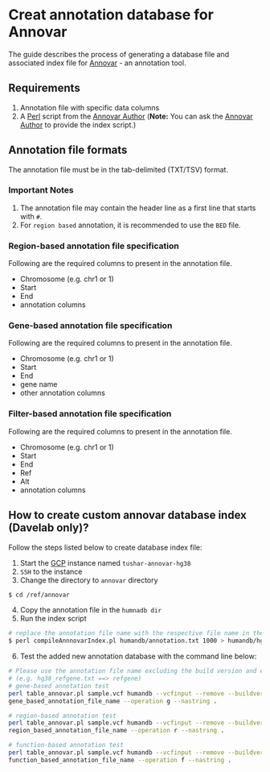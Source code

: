 # Creat annotation database for Annovar

The guide describes the process of generating a database file and associated index file for [Annovar] - an 
annotation tool.

## Requirements
1. Annotation file with specific data columns
2. A [Perl] script from the [Annovar Author] (**Note:** You can ask the [Annovar Author] to provide the index script.)

## Annotation file formats
The annotation file must be in the tab-delimited (TXT/TSV) format.

### Important Notes
1. The annotation file may contain the header line as a first line that starts with `#`.
2. For `region based` annotation, it is recommended to use the `BED` file.

### Region-based annotation file specification
Following are the required columns to present in the annotation file.
* Chromosome (e.g. chr1 or 1)
* Start
* End
* annotation columns

### Gene-based annotation file specification
Following are the required columns to present in the annotation file.
* Chromosome (e.g. chr1 or 1)
* Start
* End
* gene name
* other annotation columns

### Filter-based annotation file specification
Following are the required columns to present in the annotation file.
* Chromosome (e.g. chr1 or 1)
* Start
* End
* Ref
* Alt
* annotation columns

## How to create custom annovar database index (Davelab only)?
Follow the steps listed below to create database index file:

1. Start the [GCP] instance named `tushar-annovar-hg38`
2. `SSH` to the instance
3. Change the directory to `annovar` directory

```bash
$ cd /ref/annovar
```

4. Copy the annotation file in the `humnadb dir`
5. Run the index script

```bash
# replace the annotation file name with the respective file name in the command line below
$ perl compileAnnnovarIndex.pl humandb/annotation.txt 1000 > humandb/hg38_annotation.txt
```

6. Test the added new annotation database with the command line below:

```bash
# Please use the annotation file name excluding the build version and extension
# (e.g. hg38_refgene.txt ==> refgene)
# gene-based annotation test
perl table_annovar.pl sample.vcf humandb --vcfinput --remove --buildver hg38 --outfile annotated_sample.vcf --protocol 
gene_based_annotation_file_name --operation g --nastring .

# region-based annotation test
perl table_annovar.pl sample.vcf humandb --vcfinput --remove --buildver hg38 --outfile annotated_sample.vcf --protocol 
region_based_annotation_file_name --operation r --nastring .

# function-based annotation test
perl table_annovar.pl sample.vcf humandb --vcfinput --remove --buildver hg38 --outfile annotated_sample.vcf --protocol 
function_based_annotation_file_name --operation f --nastring .
```

[Annovar]:https://annovar.openbioinformatics.org/en/latest/
[Perl]:https://www.perl.org/
[Annovar Author]:<mailto:kaichop@gmail.com>
[GCP]:https://cloud.google.com/
